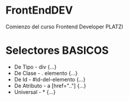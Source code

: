 # FrontEndDEV
Comienzo del curso Frontend Developer PLATZI

# Selectores BASICOS
* De Tipo      -   div {...}
* De Clase     -   . elemento {...}
* De Id        -   #id-del-elemento {...}
* De Atributo  -   a [href=".."] {...}
* Universal    -   * {...}
